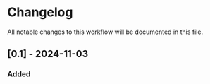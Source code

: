 # Changelog

All notable changes to this workflow will be documented in this file.


## [0.1] - 2024-11-03

### Added

